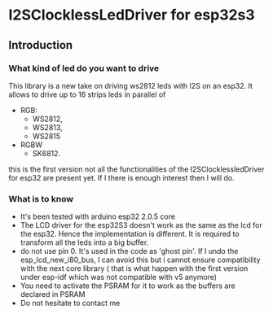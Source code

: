 # I2SClocklessLedDriver for esp32s3
## Introduction
### What kind of led do you want to drive
This library is a new take on driving ws2812 leds with I2S on an esp32. It allows to drive up to 16 strips leds in parallel of  
* RGB:
    * WS2812,
    * WS2813,
    * WS2815 
* RGBW 
    * SK6812. 

this is the first version not all the functionalities of the I2SClocklessledDriver for esp32 are present yet. If I there is enough interest then I will do.

### What is to know
* It's been tested with arduino esp32 2.0.5 core
* The LCD driver for the esp32S3 doesn't work as the same as the lcd for the esp32. Hence the implementation is different. It is required to transform all the leds into a big buffer.
* do not use pin 0. It's used in the code as 'ghost pin'. If I undo the esp_lcd_new_i80_bus, I can avoid this but i cannot ensure compatibility with the next core library ( that is what happen with the first version under esp-idf which was not compatible with v5 anymore)
* You need to activate the PSRAM for it to work as the buffers are declared in PSRAM
* Do  not hesitate to contact me 

